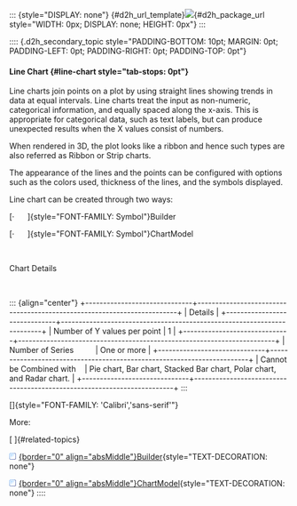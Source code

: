 ::: {style="DISPLAY: none"}
[](ms-xhelp:///?Id=d2h_url_template){#d2h_url_template}![](!package_url!){#d2h_package_url style="WIDTH: 0px; DISPLAY: none; HEIGHT: 0px"}
:::

:::: {.d2h_secondary_topic style="PADDING-BOTTOM: 10pt; MARGIN: 0pt; PADDING-LEFT: 0pt; PADDING-RIGHT: 0pt; PADDING-TOP: 0pt"}
#### Line Chart {#line-chart style="tab-stops: 0pt"}

Line charts join points on a plot by using straight lines showing trends in data at equal intervals. Line charts treat the input as non-numeric, categorical information, and equally spaced along the x-axis. This is appropriate for categorical data, such as text labels, but can produce unexpected results when the X values consist of numbers.

When rendered in 3D, the plot looks like a ribbon and hence such types are also referred as Ribbon or Strip charts.

The appearance of the lines and the points can be configured with options such as the colors used, thickness of the lines, and the symbols displayed.

Line chart can be created through two ways:

[·      ]{style="FONT-FAMILY: Symbol"}Builder

[·      ]{style="FONT-FAMILY: Symbol"}ChartModel

 

Chart Details

 

::: {align="center"}
+------------------------------+------------------------------------------------------------------------+
| Details                                                                                               |
+------------------------------+------------------------------------------------------------------------+
| Number of Y values per point | 1                                                                      |
+------------------------------+------------------------------------------------------------------------+
| Number of Series             | One or more                                                            |
+------------------------------+------------------------------------------------------------------------+
| Cannot be Combined with      | Pie chart, Bar chart, Stacked Bar chart, Polar chart, and Radar chart. |
+------------------------------+------------------------------------------------------------------------+
:::

[]{style="FONT-FAMILY: 'Calibri','sans-serif'"} 

More:

[ ]{#related-topics}

[![](button.gif){border="0" align="absMiddle"}Builder](ms-xhelp:///?Id=72f72d8d-2696-42c3-818e-3bbd9bfd8d24){style="TEXT-DECORATION: none"}

[![](button.gif){border="0" align="absMiddle"}ChartModel](ms-xhelp:///?Id=0fb81ca5-cbfe-49e1-b42e-468ecbca3749){style="TEXT-DECORATION: none"}
::::
